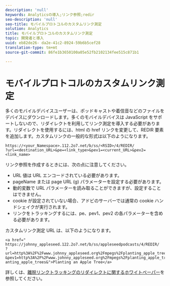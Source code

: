 ```yaml
---
description: 'null'
keywords: Analyticsの導入;リンク参照;redir
seo-description: 'null'
seo-title: モバイルプロトコルのカスタムリンク測定
solution: Analytics
title: モバイルプロトコルのカスタムリンク測定
topic: 開発者と導入
uuid: eb82de26- da2e-41c2-8924-59b6b5cef28
translation-type: tm+mt
source-git-commit: 86fe1b3650100a05e52fb2102134fee515c871b1

---
```



# モバイルプロトコルのカスタムリンク測定

多くのモバイルデバイスユーザーは、ポッドキャストや着信音などのファイルをデバイスにダウンロードします。多くのモバイルデバイスは JavaScript をサポートしないので、リダイレクトを利用してリンク測定を導入する必要があります。リダイレクトを使用するには、html の href リンクを変更して、REDIR 要素を追加します。カスタムリンクの一般的な形式は以下のようになります。

```
https://<your_Namespace>.112.2o7.net/b/ss/<RSID>/4/REDIR/
?url=<destination_URL>&pe=<link_type>&pev1=<current_URL>&pev2=<link_name>
```

リンク参照を作成するときには、次の点に注意してください。

* URL 値は URL エンコードされている必要があります。
* pageName または page URL (g) パラメーターを設定する必要があります。
* 動的変数で URL パラメーターを読み取ることができますが、設定することはできません。
* cookie が設定されていない場合、アドビのサーバーでは通常の cookie ハンドシェイクが実行されます。
* リンクをトラッキングするには、pe、pev1、pev2 の各パラメーターを含める必要があります。

カスタムリンク測定 URL は、以下のようになります。

```
<a href=" https://johnny_appleseed.122.2o7.net/b/ss/appleseedpodcasts/4/REDIR/
?url=http%3A%2F%2Fwww.johnny_appleseed.org%2Fmpegs%2Fplanting_apple_trees.mpeg&pe=lnk_d
&pev1=http%3A%2F%2Fwww.johnny_appleseed.org%2Fmpegs%2Fplanting_apple_trees.mpeg&pev2=pl anting_apple_trees&">Planting an Apple Tree</a>
```

詳しくは、[離脱リンクトラッキングのリダイレクトに関するホワイトペーパー](https://marketing.adobe.com/resources/help/en_US/whitepapers/redirects/)を参照してください。
